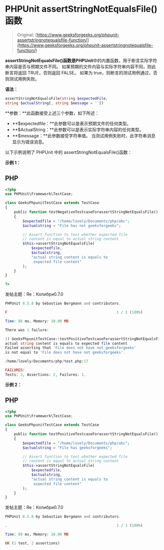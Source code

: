 # PHPUnit assertStringNotEqualsFile()函数

> Original: [https://www.geeksforgeeks.org/phpunit-assertstringnotequalsfile-function/](https://www.geeksforgeeks.org/phpunit-assertstringnotequalsfile-function/)

**assertStringNotEqualsFile()**函数是**PHPUnit**中的内置函数，用于断言实际字符串内容是否与预期文件不同。 如果预期的文件内容与实际字符串内容不同，则此断言将返回 TRUE，否则返回 FALSE。 如果为 true，则断言的测试用例通过，否则测试用例失败。

**语法：**

```php
assertStringNotEqualsFile(string $expectedFile, 
string $actualString[, string $message = ''])

```

**参数：**此函数接受上述三个参数，如下所述：

*   **$expectedfile：**此参数可以是表示预期文件的任何类型。
*   **$ActualString：**此参数可以是表示实际字符串内容的任何类型。
*   **$message：**此参数接受字符串值。 当测试用例失败时，此字符串消息显示为错误消息。

以下示例说明了 PHPUnit 中的 assertStringNotEqualsFile()函数：

**示例 1：**

## PHP

```php
<?php 
use PHPUnit\Framework\TestCase; 

class GeeksPhpunitTestCase extends TestCase 
{ 
    public function testNegativeTestcaseForassertStringNotEqualsFile()
    { 
        $expectedfile = "/home/lovely/Documents/php/abc";
        $actualstring = "File has not geeksforgeeks"; 

        // Assert function to test whether expected file 
        // content is equal to actual string content
        $this->assertStringNotEqualsFile(
            $expectedfile,
            $actualstring, 
            "actual string content is equals to
             expected file content"
        ); 
    } 
} 

?>
```

发帖主题：Re：Колибри0.7.0

```php
PHPUnit 8.5.8 by Sebastian Bergmann and contributors.

F                                                  1 / 1 (100%)

Time: 86 ms, Memory: 10.00 MB

There was 1 failure:

1) GeeksPhpunitTestCase::testPositiveTestcaseForassertStringNotEqualsFile
actual string content is equals to expected file content
Failed asserting that 'File does not have not geeksforgeeks' 
is not equal to 'File does not have not geeksforgeeks'.

/home/lovely/Documents/php/test.php:17

FAILURES!
Tests: 1, Assertions: 2, Failures: 1.

```

**示例 2：**

## PHP

```php
<?php 
use PHPUnit\Framework\TestCase; 

class GeeksPhpunitTestCase extends TestCase 
{ 
    public function testPositiveTestcaseForassertStringNotEqualsFile()
    { 
        $expectedfile = "/home/lovely/Documents/php/abc";
        $actualstring = "File has geeksforgeeks"; 

        // Assert function to test whether expected file 
        // content is equal to actual string content
        $this->assertStringNotEqualsFile(
            $expectedfile,
            $actualstring, 
            "actual string content is equals to 
             expected file content"
        ); 
    } 
}
```

发帖主题：Re：Колибри0.7.0

```php
PHPUnit 8.5.8 by Sebastian Bergmann and contributors.

.                                                  1 / 1 (100%)

Time: 88 ms, Memory: 10.00 MB

OK (1 test, 2 assertions)

```